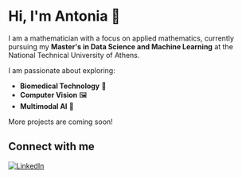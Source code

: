 # Hi, I'm Antonia 👋

I am a mathematician with a focus on applied mathematics, currently pursuing my **Master's in Data Science and Machine Learning** at the National Technical University of Athens. 


I am passionate about exploring:  
- **Biomedical Technology** 🧬  
- **Computer Vision** 🖼️  
- **Multimodal AI** 🤖  


More projects are coming soon!

## Connect with me
[![LinkedIn](https://img.shields.io/badge/LinkedIn-Profile-blue?style=for-the-badge&logo=linkedin)](https://www.linkedin.com/in/antonia-korre-148187271/)
